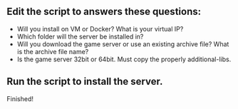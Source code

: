## Edit the script to answers these questions:
+ Will you install on VM or Docker? What is your virtual IP?
+ Which folder will the server be installed in?
+ Will you download the game server or use an existing archive file? What is the archive file name?
+ Is the game server 32bit or 64bit. Must copy the properly additional-libs.

## Run the script to install the server.

Finished!
